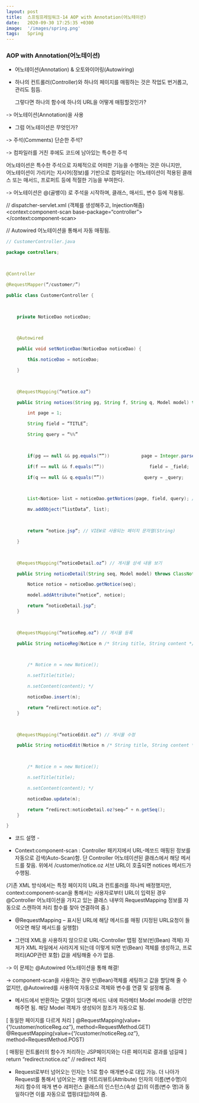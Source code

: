 ```yaml
---
layout: post
title:  스프링프레임워크-14 AOP with Annotation(어노테이션)
date:   2020-09-30 17:25:35 +0300
image:  '/images/spring.png'
tags:   Spring
---
```


### AOP with Annotation(어노테이션)

 

* 어노테이션(Annotation) & 오토와이어링(Autowiring)<br/>

 

 - 하나의 컨트롤러(Controller)와 하나의 페이지를 매핑하는 것은 작업도 번거롭고, 관리도 힘듬.<br/>

   그렇다면 하나의 함수에 하나의 URL을 어떻게 매핑할것인가?<br/>

  -> 어노테이션(Annotation)을 사용<br/>

 

 - 그럼 어노테이션은 무엇인가?<br/>

  -> 주석(Comments) 단순한 주석?<br/>

  -> 컴파일러를 거친 후에도 코드에 남아있는 특수한 주석<br/>

 

 어노테이션은 특수한 주석으로 자체적으로 어떠한 기능을 수행하는 것은 아니지만,<br/> 어노테이션이 가리키는 지시어(정보)를 기반으로 컴파일러는 어노테이션이 적용된 클래스 또는 매서드, 프로퍼트 등에 적절한 기능을 부여한다.<br/>

 

  -> 어노테이션은 @(골뱅이) 로 주석을 시작하며, 클래스, 매서드, 변수 등에 적용됨.<br/>

 

// dispatcher-servlet.xml (객체를 생성해주고, Injection해줌)
<context:component-scan base-package=“controller”></context:component-scan>

<bean name=“noticeDao” class=“dao.NoticeDao”> // Autowired 어노테이션을 통해서 자동 매핑됨.

 
```java
// CustomerController.java

package controllers;

 

@Controller

@RequestMapper(“/customer/”)

public class CustomerController {

 

    private NoticeDao noticeDao;

 

    @Autowired

    public void setNoticeDao(NoticeDao noticeDao) {

        this.noticeDao = noticeDao;

    }

 

    @RequestMapping(“notice.oz”)

    public String notices(String pg, String f, String q, Model model) throws ClassNotFoundException {

        int page = 1;

        String field = “TITLE”;

        String query = “%%”

 

        if(pg == null && pg.equals(“”))            page = Integer.parseInt(pg);

        if(f == null && f.equals(“”))                 field = _field;

        if(q == null && q.equals(“”))               query = _query;

 

        List<Notice> list = noticeDao.getNotices(page, field, query); // 페이지번호, 검색항목, 검색어

        mv.addObject(“listData”, list);

 

        return “notice.jsp“; // VIEW로 사용되는 페이지 문자열(String)

    }

 

    @RequestMapping(“noticeDetail.oz”) // 게시물 상세 내용 보기

    public String noticeDetail(String seq, Model model) throws ClassNotFoundException {

        Notice notice = noticeDao.getNotice(seq);

        model.addAttribute(“notice”, notice);

        return “noticeDetail.jsp“;
    }

 

    @RequestMapping(“noticeReg.oz”) // 게시물 등록

    public String noticeReg(Notice n /* String title, String content */) throws ClassNotFoundException {

       

        /* Notice n = new Notice();

        n.setTitle(title);

        n.setContent(content); */

        noticeDao.insert(n);

        return “redirect:notice.oz“;
    }

 

    @RequestMapping(“noticeEdit.oz”) // 게시물 수정

    public String noticeEdit(Notice n /* String title, String content */) throws ClassNotFoundException {

       

        /* Notice n = new Notice();

        n.setTitle(title);

        n.setContent(content); */

        noticeDao.update(n);       

        return “redirect:noticeDetail.oz?seq=“ + n.getSeq();
    }

}

```

 - 코드 설명 -

 

 * Context:component-scan : Controller 패키지에서 URL-메쏘드 매핑된 정보를 자동으로 검색(Auto-Scan)함. 단 Controller 어노테이션된 클래스에서 해당 메서드를 찾음. 위에서 /customer/notice.oz 서브 URL이 호출되면 notices 메서드가 수행됨.

(기존 XML 방식에서는 특정 페이지의 URL과 컨트롤러를 하나씩 배정했지만, context:component-scan을 통해서는 사용자로부터 URL이 입력된 경우 @Controller 어노테이션을 가지고 있는 클래스 내부의 RequestMapping 정보를 자동으로 스캔하여 처리 함수를 찾아 연결하여 줌.)

 

 * @RequestMapping – 표시된 URL에 해당 메서드를 매핑 (지정된 URL요청이 들어오면 해당 메서드를 실행함)


 * 그런데 XML을 사용하지 않으므로 URL-Controller 맵핑 정보(빈(Bean) 객체) 자체가 XML 파일에서 사라지게 되는데 이렇게 되면 빈(Bean) 객체를 생성하고, 프로퍼티(AOP관련 포함) 값을 세팅해줄 수가 없음.

 -> 이 문제는 @Autowired 어노테이션을 통해 해결! 

 -> component-scan을 사용하는 경우 빈(Bean)객체를 세팅하고 값을 할당해 줄 수 없지만, @Autowired를 사용하여 자동으로 객체와 변수를 연결 및 설정해 줌.

 * 메서드에서 반환하는 모델이 있다면 메서드 내에 파라메터 Model model을 선언만 해주면 됨. 해당 Model 객체가 생성되어 참조가 자동으로 됨.

[ 동일한 페이지를 다르게 처리 ]
@RequestMapping(value={“/customer/noticeReg.oz”}, method=RequestMethod.GET)
@RequestMapping(value={“/customer/noticeReg.oz”}, method=RequestMethod.POST)
 

[ 매핑된 컨트롤러의 함수가 처리하는 JSP페이지와는 다른 페이지로 결과를 넘길때 ]
return “redirect:notice.oz” // redirect 처리
 

 * Request로부터 넘어오는 인자는 1:1로 함수 매개변수로 대입 가능. 더 나아가 Request를 통해서 넘어오는 개별 어트리뷰트(Attribute) 인자의 이름(변수명)이 처리 함수의 매개 변수 레퍼런스 클래스의 인스턴스(속성 값)의 이름(변수 명)과 동일하다면 이를 자동으로 맵핑(대입)하여 줌.

 


